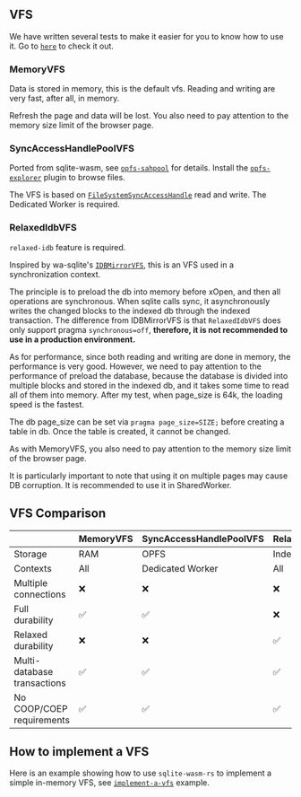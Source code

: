 ## VFS

We have written several tests to make it easier for you to know how to use it.
Go to [`here`](https://github.com/Spxg/sqlite-wasm-rs/tree/master/sqlite-wasm-rs/tests/allin/vfs) to check it out.

### MemoryVFS

Data is stored in memory, this is the default vfs. Reading and writing are very fast, after all, in memory.

Refresh the page and data will be lost. You also need to pay attention to the memory size limit of the browser page.

### SyncAccessHandlePoolVFS

Ported from sqlite-wasm, see [`opfs-sahpool`](https://sqlite.org/wasm/doc/trunk/persistence.md#vfs-opfs-sahpool) for details. Install the [`opfs-explorer`](https://chromewebstore.google.com/detail/opfs-explorer/acndjpgkpaclldomagafnognkcgjignd) plugin to browse files.

The VFS is based on [`FileSystemSyncAccessHandle`](https://developer.mozilla.org/en-US/docs/Web/API/FileSystemSyncAccessHandle) read and write. The Dedicated Worker is required.

### RelaxedIdbVFS

`relaxed-idb` feature is required.

Inspired by wa-sqlite's [`IDBMirrorVFS`](https://github.com/rhashimoto/wa-sqlite/blob/master/src/examples/IDBMirrorVFS.js), this is an VFS used in a synchronization context.

The principle is to preload the db into memory before xOpen, and then all operations are synchronous. When sqlite calls sync, it asynchronously writes the changed blocks to the indexed db through the indexed transaction. The difference from IDBMirrorVFS is that `RelaxedIdbVFS` does only support pragma `synchronous=off`, **therefore, it is not recommended to use in a production environment.**

As for performance, since both reading and writing are done in memory, the performance is very good. However, we need to pay attention to the performance of preload the database, because the database is divided into multiple blocks and stored in the indexed db, and it takes some time to read all of them into memory. After my test, when page_size is 64k, the loading speed is the fastest.

The db page_size can be set via `pragma page_size=SIZE;` before creating a table in db. Once the table is created, it cannot be changed.

As with MemoryVFS, you also need to pay attention to the memory size limit of the browser page.

It is particularly important to note that using it on multiple pages may cause DB corruption. It is recommended to use it in SharedWorker.

## VFS Comparison

||MemoryVFS|SyncAccessHandlePoolVFS|RelaxedIdbVFS|
|-|-|-|-|
|Storage|RAM|OPFS|IndexedDB|
|Contexts|All|Dedicated Worker|All|
|Multiple connections|:x:|:x:|:x:|
|Full durability|✅|✅|:x:|
|Relaxed durability|:x:|:x:|✅|
|Multi-database transactions|✅|✅|✅|
|No COOP/COEP requirements|✅|✅|✅|

## How to implement a VFS

Here is an example showing how to use `sqlite-wasm-rs` to implement a simple in-memory VFS, see [`implement-a-vfs`](https://github.com/Spxg/sqlite-wasm-rs/tree/master/examples/implement-a-vfs) example.

